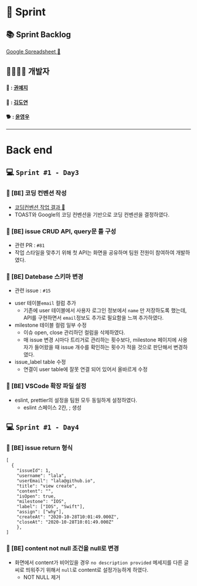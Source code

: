 # :memo: Sprint
## :books: Sprint Backlog
[Google Spreadsheet :link:](https://docs.google.com/spreadsheets/d/19wkM--KlfBSZAe7_RBzZKZ5Rq0YNnLkuxhtWNhTGxDA/edit?usp=sharing)

## 👩‍💻👨‍💻 개발자
#### 🐳 : [권예지](https://github.com/Yejikwon)
#### 🐹 : [김도연](https://github.com/do02reen24)
#### 🐕 : [윤영우](https://github.com/yoonwoo123)

-----
# Back end
## :computer: **`Sprint #1 - Day3`**
### 📌 [BE] 코딩 컨벤션 작성
* [코딩컨벤션 작업 결과 :link:](https://github.com/boostcamp-2020/IssueTracker-08/wiki/Javascript-%EC%BD%94%EB%94%A9-%EC%BB%A8%EB%B2%A4%EC%85%98)
* TOAST와 Google의 코딩 컨벤션을 기반으로 코딩 컨벤션을 결정하였다.

### 📌 [BE] issue CRUD API, query문 틀 구성 
* 관련 PR : `#81`
* 작업 스타일을 맞추기 위해 첫 API는 화면을 공유하며 팀원 전원이 참여하여 개발하였다.


### 📌 [BE] Datebase 스키마 변경
* 관련 issue : `#15`
- user 테이블`email` 컬럼 추가
  - 기존에 user 테이블에서 사용자 로그인 정보에서 `name` 만 저장하도록 했는데, API를 구현하면서 `email`정보도 추가로 필요함을 느껴 추가하였다. 
- milestone 테이블 컬럼 일부 수정
    - 이슈 open, close 관리하던 컬럼을 삭제하였다.
    - 매 issue 변경 시마다 트리거로 관리하는 횟수보다, milestone 페이지에 사용자가 들어왔을 때 issue 개수를 확인하는 횟수가 적을 것으로 판단해서 변경하였다.
- issue_label table 수정
    - 연결이 user table에 잘못 연결 되어 있어서 올바르게 수정

### 📌 [BE] VSCode 확장 파일 설정

- eslint, prettier의 설정을 팀원 모두 동일하게 설정하였다.
    - eslint 스페이스 2칸, ; 생성

## :computer: **`Sprint #1 - Day4`**
### 📌 [BE] issue return 형식
~~~
[
  {
    "issueId": 1,
    "username": "lala", 
    "userEmail": "lala@github.io",
    "title": "view create",
    "content": "",
    "isOpen": true,
    "milestone": "IOS",
    "label": ["IOS", "Swift"],
    "assign": ["why"],
    "createAt": "2020-10-28T10:01:49.000Z",
    "closeAt": "2020-10-28T10:01:49.000Z"
    },
]
~~~
### 📌 [BE] content not null 조건을 null로 변경

- 화면에서 content가 비어있을 경우 `no description provided` 메세지를 다른 글씨로 띄워주기 위해서 `null`로 content로 설정가능하게 하였다.
    - NOT NULL 제거
